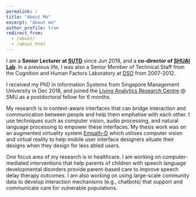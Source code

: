 ```yaml
---
permalink: /
title: "About Me"
excerpt: "About me"
author_profile: true
redirect_from: 
  - /about/
  - /about.html
---
```


I am a **Senior Lecturer at [SUTD](https://www.sutd.edu.sg/)** since Jun 2019, and a **co-director of [SHUAI Lab](https://shuailab.wordpress.com/)**. In a previous life, I was also a Senior Member of Technical Staff from the Cognition and Human Factors Laboratory at [DSO](https://www.dso.org.sg/) from 2007-2012.

I received my PhD in Information Systems from Singapore Management University in Dec 2018, and joined the [Living Analytics Research Centre](https://larc.smu.edu.sg/) @ SMU as a postdoctoral fellow for 6 months.

My research is in context-aware interfaces that can bridge interaction and communication between people and help them emphatise with each other. I use techniques such as computer vision, audio processing, and natural language processing to empower these interfaces. My thesis work was on an augmented virtuality system [Empath-D](https://www.youtube.com/watch?v=_1Dvr0iy-X8) which utilises computer vision and virtual reality to help mobile user interface designers situate their designs when they design for less abled users.

One focus area of my research is in healthcare. I am working on computer-mediated interventions that help parents of children with speech language developmental disorders provide parent-based care to improve speech delay therapy outcomes. I am also working on using large-scale community data to develop interaction mechanisms (e.g., chatbots) that support and communicate care for vulnerable populations.